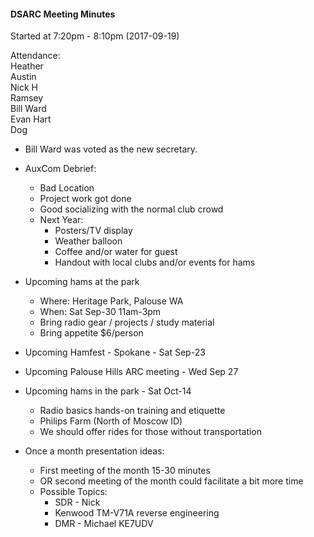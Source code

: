 #### DSARC Meeting Minutes  
Started at 7:20pm - 8:10pm (2017-09-19)  

Attendance:  
Heather  
Austin  
Nick H  
Ramsey  
Bill Ward  
Evan Hart  
Dog  



* Bill Ward was voted as the new secretary.  

* AuxCom Debrief:
    * Bad Location
    * Project work got done
    * Good socializing with the normal club crowd
    * Next Year:
        * Posters/TV display
        * Weather balloon
        * Coffee and/or water for guest
        * Handout with local clubs and/or events for hams

* Upcoming hams at the park
    * Where: Heritage Park, Palouse WA
    * When: Sat Sep-30 11am-3pm
    * Bring radio gear / projects / study material
    * Bring appetite  $6/person

* Upcoming Hamfest - Spokane - Sat Sep-23

* Upcoming Palouse Hills ARC meeting - Wed Sep 27

* Upcoming hams in the park - Sat Oct-14
    * Radio basics hands-on training and etiquette
    * Philips Farm (North of Moscow ID)
    * We should offer rides for those without transportation

* Once a month presentation ideas:

    * First meeting of the month 15-30 minutes
    * OR second meeting of the month could facilitate a bit more time
    * Possible Topics:
        * SDR - Nick
        * Kenwood TM-V71A reverse engineering
        * DMR - Michael KE7UDV